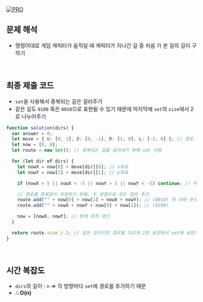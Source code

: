 [![PRO]][Link]

## 문제 해석

- 명령어대로 게임 캐릭터가 움직일 때 캐릭터가 지나간 길 중 처음 가 본 길의 길이 구하기

<br/>

## 최종 제출 코드

- `set`을 사용해서 중복되는 길은 걸러주기
- 같은 길도 `0100` 혹은 `0010`으로 표현될 수 있기 때문에 마지막에 `set`의 `size`에서 2로 나누어주기

```js
function solution(dirs) {
  var answer = 0;
  let move = { U: [0, 1], D: [0, -1], R: [1, 0], L: [-1, 0] }; // 경로 저장
  let now = [0, 0];
  let route = new Set(); // 중복되는 길을 걸러내기 위해 set 사용

  for (let dir of dirs) {
    let nowX = now[0] + move[dir][0]; // x좌표
    let nowY = now[1] + move[dir][1]; // y좌표

    if (nowX > 5 || nowX < -5 || nowY > 5 || nowY < -5) continue; // 주어진 좌표평면의 경계를 벗어났을 경우 다음 direction으로 넘어가기

    // 경로를 중복없이 저장하기 위해, 두 방향으로 모두 경로 추가
    route.add("" + now[0] + now[1] + nowX + nowY); // (0010) 위 아래 숫자는 다르지만 움직인 길은 동일함 (앞뒤)
    route.add("" + nowX + nowY + now[0] + now[1]); // (0100)

    now = [nowX, nowY]; // 현재 위치 갱신
  }

  return route.size / 2; // 같은 길이지만 경로를 다르게 2번 표현해서 set에 넣었기 때문에 /2
}
```

<br/>

## 시간 복잡도

- `dirs`의 길이 : `n` => 각 방향마다 `set`에 경로를 추가하기 때문
- **∴ O(n)**

<!---------------------------------------------------------------------------->

[PRO]: https://github.com/GoSSaChin/algorithm-js/assets/107768516/67c43b52-bc3f-4571-a249-5519021afbb0
[Link]: https://school.programmers.co.kr/learn/courses/30/lessons/49994
